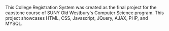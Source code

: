 This College Registration System was created as the final project for the capstone course of SUNY Old Westbury's Computer Science program.
This project showcases HTML, CSS, Javascript, JQuery, AJAX, PHP, and MYSQL.
